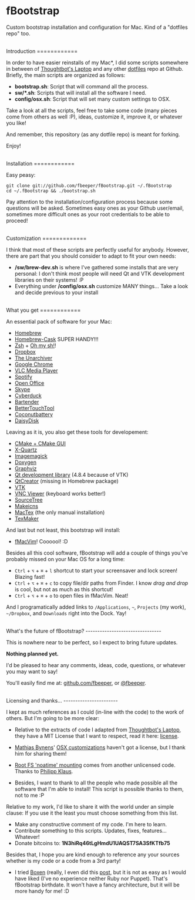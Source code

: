 fBootstrap
==========

Custom bootstrap installation and configuration for Mac. Kind of a "dotfiles
repo" too.

<br />
Introduction
============

In order to have easier reinstalls of my Mac*, I did some scripts somewhere in
between of [Thoughtbot's Laptop](https://github.com/thoughtbot/laptop) and any
other [dotfiles](http://dotfiles.github.com) repo at Github. Briefly, the main
scripts are organized as follows:

* **bootstrap.sh**: Script that will command all the process.
* **sw/*.sh**: Scripts that will install all the software I need.
* **config/osx.sh**: Script that will set many custom settings to OSX.

Take a look at all the scripts, feel free to take some code (many pieces come
from others as well :P), ideas, customize it, improve it, or whatever you like!

And remember, this repository (as any dotfile repo) is meant for forking.

Enjoy!

<br />
Installation
============

Easy peasy:

	git clone git://github.com/fbeeper/fBootstrap.git ~/.fBootstrap 
	cd ~/.fBootstrap && ./bootstrap.sh

Pay attention to the installation/configuration process because some questions
will be asked. Sometimes easy ones as your Github user/email, sometimes more
difficult ones as your root credentials to be able to proceed!

<br />
Customization
=============

I think that most of these scripts are perfectly useful for anybody. However,
there are part that you should consider to adapt to fit your own needs: 

* **/sw/brew-dev.sh** is where I've gathered some installs that are very
  personal: I don't think most people will need Qt and VTK development libraries
  on their systems! :P
* Everything under **/config/osx.sh** customize MANY things... Take a look and
  decide previous to your install

<br />
What you get
============

An essential pack of software for your Mac:

* [Homebrew](http://mxcl.github.com/homebrew/)
* [Homebrew-Cask](https://github.com/phinze/homebrew-cask) SUPER HANDY!!!
* [Zsh](http://www.zsh.org) + [Oh my
  sh!](https://github.com/robbyrussell/oh-my-zsh)!
* [Dropbox](https://www.dropbox.com) 
* [The Unarchiver](http://wakaba.c3.cx/s/apps/unarchiver.html) 
* [Google Chrome](https://www.google.com/intl/en/chrome/browser/)
* [VLC Media Player](http://www.videolan.org/vlc/)
* [Spotify](https://www.spotify.com/)
* [Open Office](http://www.openoffice.org)
* [Skype](http://www.skype.com/)
* [Cyberduck](http://cyberduck.ch)
* [Bartender](http://www.macbartender.com)
* [BetterTouchTool](http://blog.boastr.net)
* [Coconutbattery](http://www.coconut-flavour.com/coconutbattery/)
* [DaisyDisk](http://www.daisydiskapp.com)

Leaving as it is, you also get these tools for developement:

* [CMake + CMake GUI](http://www.cmake.org)
* [X-Quartz](http://xquartz.macosforge.org)
* [Imagemagick](http://www.imagemagick.org)
* [Doxygen](http://www.stack.nl/~dimitri/doxygen/)
* [Graphviz](http://www.graphviz.org)
* [Qt development library](http://qt-project.org) (4.8.4 because of VTK)
* [QtCreator](http://qt-project.org) (missing in Homebrew package)
* [VTK](http://www.vtk.org)
* [VNC Viewer](http://www.realvnc.com) (keyboard works better!)
* [SourceTree](http://www.sourcetreeapp.com)
* [Makeicns](http://www.amnoid.de/icns/makeicns.html)
* [MacTex](http://tug.org/mactex/) (the only manual installation)
* [TexMaker](http://www.xm1math.net/texmaker/)

And last but not least, this bootstrap will install:

* [fMacVim](https://github.com/fbeeper/fMacVim)! Coooool! :D

Besides all this cool software, fBootstrap will add a couple of things you've
probably missed on your Mac OS for a long time:

* ``Ctrl`` + ``⌥`` + ``⌘`` + ``l`` shortcut to start your screensaver and lock
  screen! Blazing fast!
* ``Ctrl`` + ``⌥`` + ``⌘`` + ``c`` to copy file/dir paths from Finder. I know
  *drag and drop* is cool, but not as much as this shortcut!
* ``Ctrl`` + ``⌥`` + ``⌘`` + ``o`` to open files in fMacVim. Neat!  
  
And I programatically added links to ``/Applications``, ``~``, ``Projects`` (my
work), ``~/Dropbox``, and ``Downloads`` right into the Dock. Yay!

<br /> 
What's the future of fBootstrap?
--------------------------------

This is nowhere near to be perfect, so I expect to bring future updates.

**Nothing planned yet.**

I'd be pleased to hear any comments, ideas, code, questions, or whatever you may
want to say!

You'll easily find me at: [github.com/fbeeper](https://github.com/fbeeper), or
[@fbeeper](http://twitter.com/fbeeper).

<br />
Licensing and thanks...
-----------------------

I kept as much references as I could (in-line with the code) to the work of
others. But I'm going to be more clear: 

* Relative to the extracts of code I adapted from [Thoughtbot's
  Laptop](https://github.com/thoughtbot/laptop), they have a MIT License that I
  want to respect, read it here:
  [license](https://raw.github.com/thoughtbot/laptop/master/LICENSE).

* [Mathias Bynens](https://github.com/mathiasbynens/)' [OSX
  customizations](https://github.com/mathiasbynens/dotfiles/blob/master/.osx)
  haven't got a license, but I thank him for sharing them! 
  
* [Root FS 'noatime' mounting](https://gist.github.com/pklaus/931579) comes from
  another unlicensed code. Thanks to [Philipp
  Klaus](https://gist.github.com/pklaus/931579).

* Besides, I want to thank to all the people who made possible all the software
  that I'm able to install! This script is possible thanks to them, not to me :P
  

Relative to my work, I'd like to share it with the world under an simple clause:
If you use it the least you must choose something from this list.

* Make any constructive comment of my code. I'm here to learn.
* Contribute something to this scripts. Updates, fixes, features... Whatever!
* Donate bitcoins to: **1N3hiRq46tLgHmdU1UAQST7SA3SfKTfb75**

Besides that, I hope you are kind enough to reference any your sources whether
is my code or a code from a 3rd party!




* I tried [Boxen](http://boxen.github.com) (really, I even did this [post](http://glipho.com/fbeeper/my-experience-with-boxen),
but it is not as easy as I would have liked (I've no experience neither Ruby nor Puppet). That's fBootstrap birthdate. 
It won't have a fancy architecture, but it will be more handy for me! :D
